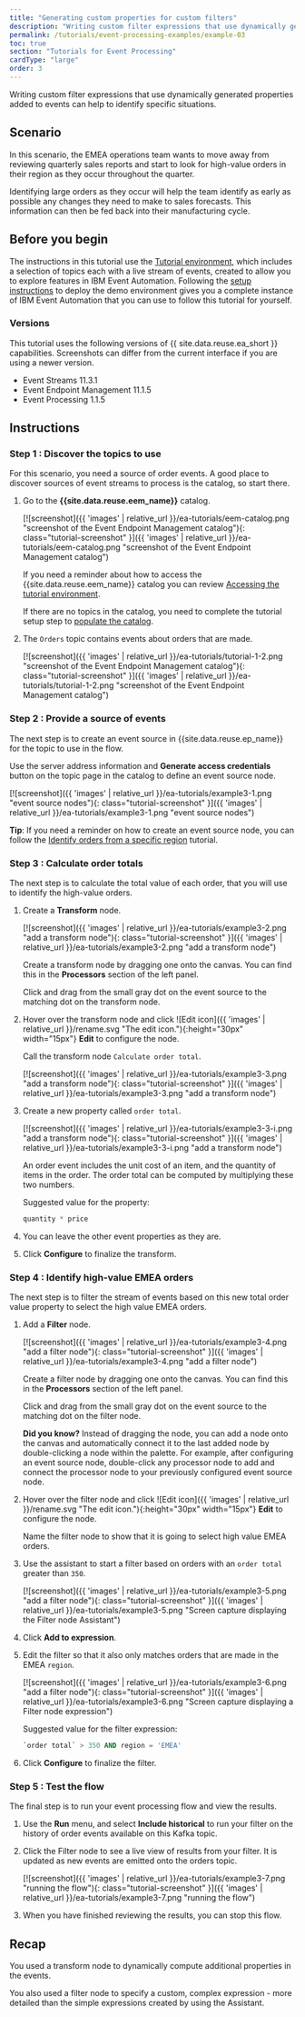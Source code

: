 ```yaml
---
title: "Generating custom properties for custom filters"
description: "Writing custom filter expressions that use dynamically generated properties added to events can help to identify specific situations."
permalink: /tutorials/event-processing-examples/example-03
toc: true
section: "Tutorials for Event Processing"
cardType: "large"
order: 3
---
```


Writing custom filter expressions that use dynamically generated properties added to events can help to identify specific situations.

## Scenario

In this scenario, the EMEA operations team wants to move away from reviewing quarterly sales reports and start to look for high-value orders in their region as they occur throughout the quarter.

Identifying large orders as they occur will help the team identify as early as possible any changes they need to make to sales forecasts. This information can then be fed back into their manufacturing cycle.

## Before you begin

The instructions in this tutorial use the [Tutorial environment](../guided/tutorial-0), which includes a selection of topics each with a live stream of events, created to allow you to explore features in IBM Event Automation. Following the [setup instructions](../guided/tutorial-0#deploy-the-tutorial) to deploy the demo environment gives you a complete instance of IBM Event Automation that you can use to follow this tutorial for yourself.

### Versions

This tutorial uses the following versions of {{ site.data.reuse.ea_short }} capabilities. Screenshots can differ from the current interface if you are using a newer version.

- Event Streams 11.3.1
- Event Endpoint Management 11.1.5
- Event Processing 1.1.5

## Instructions

### Step 1 : Discover the topics to use

For this scenario, you need a source of order events. A good place to discover sources of event streams to process is the catalog, so start there.

1. Go to the **{{site.data.reuse.eem_name}}** catalog.

   [![screenshot]({{ 'images' | relative_url }}/ea-tutorials/eem-catalog.png "screenshot of the Event Endpoint Management catalog"){: class="tutorial-screenshot" }]({{ 'images' | relative_url }}/ea-tutorials/eem-catalog.png "screenshot of the Event Endpoint Management catalog")

   If you need a reminder about how to access the {{site.data.reuse.eem_name}} catalog you can review [Accessing the tutorial environment](../guided/tutorial-access#event-endpoint-management).

   If there are no topics in the catalog, you need to complete the tutorial setup step to [populate the catalog](../guided/tutorial-0#populating-the-catalog).

1. The `Orders` topic contains events about orders that are made.

   [![screenshot]({{ 'images' | relative_url }}/ea-tutorials/tutorial-1-2.png "screenshot of the Event Endpoint Management catalog"){: class="tutorial-screenshot" }]({{ 'images' | relative_url }}/ea-tutorials/tutorial-1-2.png "screenshot of the Event Endpoint Management catalog")

### Step 2 : Provide a source of events

The next step is to create an event source in {{site.data.reuse.ep_name}} for the topic to use in the flow.

Use the server address information and **Generate access credentials** button on the topic page in the catalog to define an event source node.

[![screenshot]({{ 'images' | relative_url }}/ea-tutorials/example3-1.png "event source nodes"){: class="tutorial-screenshot" }]({{ 'images' | relative_url }}/ea-tutorials/example3-1.png "event source nodes")

**Tip**: If you need a reminder on how to create an event source node, you can follow the [Identify orders from a specific region](../guided/tutorial-1) tutorial.

### Step 3 : Calculate order totals

The next step is to calculate the total value of each order, that you will use to identify the high-value orders.

1. Create a **Transform** node.

   [![screenshot]({{ 'images' | relative_url }}/ea-tutorials/example3-2.png "add a transform node"){: class="tutorial-screenshot" }]({{ 'images' | relative_url }}/ea-tutorials/example3-2.png "add a transform node")

   Create a transform node by dragging one onto the canvas. You can find this in the **Processors** section of the left panel.

   Click and drag from the small gray dot on the event source to the matching dot on the transform node.

1. Hover over the transform node and click ![Edit icon]({{ 'images' | relative_url }}/rename.svg "The edit icon."){:height="30px" width="15px"} **Edit** to configure the node.

   Call the transform node `Calculate order total`.

   [![screenshot]({{ 'images' | relative_url }}/ea-tutorials/example3-3.png "add a transform node"){: class="tutorial-screenshot" }]({{ 'images' | relative_url }}/ea-tutorials/example3-3.png "add a transform node")


1. Create a new property called `order total`.

   [![screenshot]({{ 'images' | relative_url }}/ea-tutorials/example3-3-i.png "add a transform node"){: class="tutorial-screenshot" }]({{ 'images' | relative_url }}/ea-tutorials/example3-3-i.png "add a transform node")

   An order event includes the unit cost of an item, and the quantity of items in the order. The order total can be computed by multiplying these two numbers.

   Suggested value for the property:

   ```sql
   quantity * price
   ```

1. You can leave the other event properties as they are.

1. Click **Configure** to finalize the transform.

### Step 4 : Identify high-value EMEA orders

The next step is to filter the stream of events based on this new total order value property to select the high value EMEA orders.

1. Add a **Filter** node.

   [![screenshot]({{ 'images' | relative_url }}/ea-tutorials/example3-4.png "add a filter node"){: class="tutorial-screenshot" }]({{ 'images' | relative_url }}/ea-tutorials/example3-4.png "add a filter node")

   Create a filter node by dragging one onto the canvas. You can find this in the **Processors** section of the left panel.

   Click and drag from the small gray dot on the event source to the matching dot on the filter node.

   **Did you know?** Instead of dragging the node, you can add a node onto the canvas and automatically connect it to the last added node by double-clicking a node within the palette. For example, after configuring an event source node, double-click any processor node to add and connect the processor node to your previously configured event source node.

1. Hover over the filter node and click ![Edit icon]({{ 'images' | relative_url }}/rename.svg "The edit icon."){:height="30px" width="15px"} **Edit** to configure the node.

   Name the filter node to show that it is going to select high value EMEA orders.



1. Use the assistant to start a filter based on orders with an `order total` greater than `350`.

   [![screenshot]({{ 'images' | relative_url }}/ea-tutorials/example3-5.png "add a filter node"){: class="tutorial-screenshot" }]({{ 'images' | relative_url }}/ea-tutorials/example3-5.png "Screen capture displaying the Filter node Assistant")

1. Click **Add to expression**.

1. Edit the filter so that it also only matches orders that are made in the EMEA `region`.

   [![screenshot]({{ 'images' | relative_url }}/ea-tutorials/example3-6.png "add a filter node"){: class="tutorial-screenshot" }]({{ 'images' | relative_url }}/ea-tutorials/example3-6.png "Screen capture displaying a Filter node expression")

   Suggested value for the filter expression:

   ```sql
   `order total` > 350 AND region = 'EMEA'
   ```

1. Click **Configure** to finalize the filter.

### Step 5 : Test the flow

The final step is to run your event processing flow and view the results.

1. Use the **Run** menu, and select **Include historical** to run your filter on the history of order events available on this Kafka topic.

1. Click the Filter node to see a live view of results from your filter. It is updated as new events are emitted onto the orders topic.

   [![screenshot]({{ 'images' | relative_url }}/ea-tutorials/example3-7.png "running the flow"){: class="tutorial-screenshot" }]({{ 'images' | relative_url }}/ea-tutorials/example3-7.png "running the flow")

1. When you have finished reviewing the results, you can stop this flow.


## Recap

You used a transform node to dynamically compute additional properties in the events.

You also used a filter node to specify a custom, complex expression - more detailed than the simple expressions created by using the Assistant.

